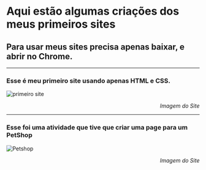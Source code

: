 # Aqui estão algumas criações dos meus primeiros sites

 <h2> Para usar meus sites precisa apenas baixar, e abrir no Chrome. </h2>
<hr>
<h3> Esse é meu primeiro site usando apenas HTML e CSS. </h3>

![primeiro site](https://user-images.githubusercontent.com/124836944/236492142-0c6e44bb-dddd-4f84-88c3-6a204f5b2797.svg)

<div align="end"> 
  <i> Imagem do Site </i>
  </div>

<hr>

<h3> Esse foi uma atividade que tive que criar uma page para um PetShop </h3>

![Petshop](https://user-images.githubusercontent.com/124836944/236493757-773cbb6f-98f8-4aea-aa17-6006465c923f.svg)

<div align="end"> 
  <i> Imagem do Site </i>
  </div>
  
 
